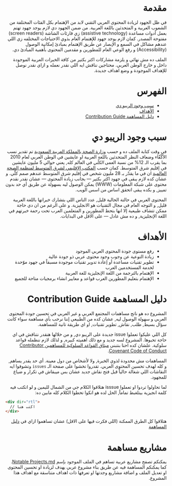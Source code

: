 <div dir="rtl">

# مقدمة
في ظل الجهود لزيادة المحتوى العربي التقني لابد من الإهتمام بكل الفئات المختلفة من الشعوب العربية و المتحدثين باللغة العربية. من ضمن الجهود دي لازم يوجد جهود تهتم بعمل أدوات مساعدة (assistive technology) زي قارئات الشاشة (screen readers) مفتوحة المصدر. كمان لازم يوجد جهود للإهتمام العام بذوي الاحتياجات المختلفه زي اللي عندهم مشاكل في السمع و الإبصار عن طريق الإهتمام بمبادئ إمكانية الوصول (Accessibility) و رفع الوعي العام للمطورين و مقدمين المحتوى بأهمية المبادئ دي.

الملف ده مش نهائي و يلزمة مشاركات اكتر بكتير من كافة الخبرات العربية الموجودة داخل و خارج الوطن العربي. محتاجين نناقش ايه اللي نقدر نعمله و ازاي نقدر نوصل للإهداف الموجودة و وضع اهداف جديدة. 

# الفهرس

- [سبب وجود الريبو دي](#سبب-وجود-الريبو-دي)
- [الأهداف](#الأهداف)
- [دليل المساهمة Contribution Guide](#دليل-المساهمة-contribution-guide)

# سبب وجود الريبو دي

في وقت كتابة الملف ده و حسب [وزارة الصحة بالمملكة العربية السعودية][1] تم تقدير نسب الأكّفّاء وضعاف النظر المتحدثين باللغة العربية او عايشين في الوطن العربي لعام 2010 بما يقرب الـ 12% من نسبة العمى *الكلّي* في العالم كله, يعني حوالي 5 مليون عايشين في إقليم شرق المتوسط. كمان حسب [المكتب الإقليمي لشرق المتوسط لمنظمة الصحة العالمية][2] ان في ما يقدّر بـ 28 مليون شخص في إقليم شرق المتوسط عندهم صمم كلّي. و عشان كده لازم يبقى في جهود اكتر بكتير — بجانب زيادة المحتوى — عشان نقدر نقدم محتوى على شبكة المعلومات (WWW) يمكن الوصول ليه بسهولة عن طريق أي حد بدون تمييز, و بكده يبقى اتحقق اساس من اسس الويب. 

المحتوى العربي في حالتة الحالية قليل, عدد الناس اللي بتشارك خبراتها باللغة العربية قليل, و التوجه العام في مجال التقنيات هو الانجليزية. و على الرغم من ان دي حاجة ممكن تتشاف طبيعية إلا انها بتحط المطورين و المتعلمين العرب تحت رحمة خبرتهم في اللغة الإنجليزية, و ده مش عادل — على الاقل في البدايات.

# الأهداف
- رفع مستوى جودة المحتوى العربي الموجود
- زيادة التوعية عن وجوب وجود محتوى عربي ذو جودة عالية
- تطوير تقنيات مساعدة أو إعادة تدوير تقنيات موجودة مسبقاً في جهود موّحدة لخدمة المستخدمين العرب
- الإهتمام بالترجمة من اللغة الإنجليزية للغة العربية
- الإهتمام بتعليم المطورين العرب قواعد و معايير انشاء برمجيات متاحة للجميع

# دليل المساهمة Contribution Guide
المشروع ده هو ناتج مساهمات المجتمع العربي و غير العربي في تحسين جودة المحتوى العربي و سهولة الوصول ليه, عشان كده من الطبيعي إننا نرحب بأي مساهمة سواء كانت سؤال بسيط, طلب, نقاش, تطوير تقنيات, او اي طريقة تانية للمساهمة. 

كل اللي عليكوا تعملوا issue جديدة على الريبو دي, و من خلالها هنقدر نتناقش في اي حاجة تحبوها. المشروع لسه جديد و مع ذلك اهميته كبيره, و لذلك لازم ننظمله قواعد سلوكية. علشان كده احنا بنتبنى [ميثاق القواعد السلوكية للمساهمين Contributor Covenant Code of Conduct][3]. 

المساهمات مش محدودة لذوي الخبرة, ولا لأشخاص من دول معينة. أي حد يقدر يساهم, و كله لهدف تحسين المحتوى العربي. تقدروا تخشوا على صفحة الـ `issues` وتشوفوا ايه النقاشات اللي شغالة حالياً قبل فتح نقاش جديد عشان بس ميبقاش في تكرار و ضياع للمجهود.

لما تحاولوا تردوا او تعملوا isssue هتلاقوا الكلام جي من الشمال لليمين و لو اتكتب فيه كلمة انجيزية بيتلغبط تماماً, الحل لده هو انكوا تحطوا الكلام كله مابين ده:

<div dir="ltr">

```html
<div dir="rtl">
  // اكتب هنا
</div>
```

</div>


هتلاقوا كل الطرق الممكنة (اللي فكرت فيها على الاقل) عشان تساهموا ازاي في [دليل المساهمة](Contribution%20Guide.md)


# مشاريع مساهمة
يمكنكم تصفح مشاريع عربية تساهم في الملف الموجود بإسم [Notable Projects.md][4]. كما يمكنكم المساهمة فيه عن طريق بناء مشروع عربي يهدف لزيادة او تحسين المحتوى او تعديل الملف و اضافة مشاريع وجدتها او تعرفها ذات اهداف متناسقة مع اهداف هذا المشروع.

[1]: https://www.moh.gov.sa/HealthAwareness/HealthDay/2019/Pages/HealthDay-2019-10-10-001.aspx
[2]: http://www.emro.who.int/ar/control-and-preventions-of-blindness-and-deafness/about-the-programme/about-the-programme.html
[3]: Code%20of%20Conduct.md
[4]: Notable%20Projects.md

</div>
